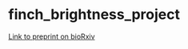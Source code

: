 # finch_brightness_project

[Link to preprint on bioRxiv](https://doi.org/10.1101/2023.02.21.529441)
